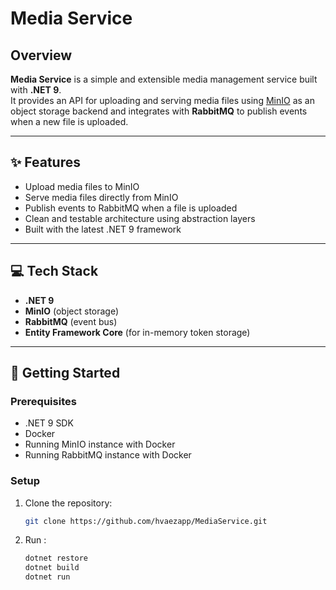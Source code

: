 # Media Service

## Overview

**Media Service** is a simple and extensible media management service built with **.NET 9**.  
It provides an API for uploading and serving media files using [MinIO](https://min.io/) as an object storage backend and integrates with **RabbitMQ** to publish events when a new file is uploaded.

---

## ✨ Features

- Upload media files to MinIO
- Serve media files directly from MinIO
- Publish events to RabbitMQ when a file is uploaded
- Clean and testable architecture using abstraction layers
- Built with the latest .NET 9 framework

---

## 💻 Tech Stack

- **.NET 9**
- **MinIO** (object storage)
- **RabbitMQ** (event bus)
- **Entity Framework Core** (for in-memory token storage)

---

## 🚀 Getting Started

### Prerequisites

- .NET 9 SDK
- Docker
- Running MinIO instance with Docker
- Running RabbitMQ instance with Docker

### Setup

1. Clone the repository:

   ```bash
   git clone https://github.com/hvaezapp/MediaService.git
   
2. Run :

   ```bash
   dotnet restore
   dotnet build
   dotnet run
